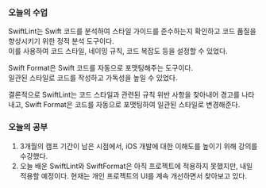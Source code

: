 ### 오늘의 수업

SwiftLint는 Swift 코드를 분석하여 스타일 가이드를 준수하는지 확인하고 코드 품질을
향상시키기 위한 정적 분석 도구이다.<br>
이를 사용하여 코드 스타일, 네이밍 규칙, 코드 복잡도 등을 설정할 수 있었다.<br>

Swift Format은 Swift 코드를 자동으로 포맷팅해주는 도구이다.<br>
일관된 스타일로 코드를 작성하고 가독성을 높일 수 있었다.<br>

결론적으로 SwiftLint는 코드 스타일과 관련된 규칙 위반 사항을 찾아내어 경고를 나타내고, Swift Format은 코드를 자동으로 포맷팅하여 일관된 스타일로 변경해준다.<br>

### 오늘의 공부
1. 3개월의 캠프 기간이 남은 시점에서, iOS 개발에 대한 이해도를 높이기 위해 강의를 수강했다.
2. 오늘 배운 SwiftLint와 SwiftFormat은 아직 프로젝트에 적용하지 못했지만, 내일 적용할 예정이다.
현재는 개인 프로젝트의 UI를 계속 개선하면서 찾아보고 있다.<br>








